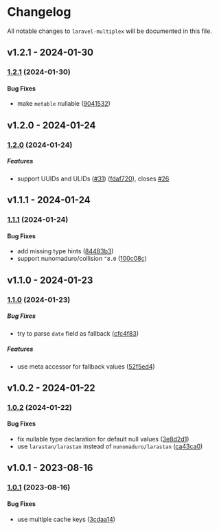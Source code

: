 # Changelog

All notable changes to `laravel-multiplex` will be documented in this file.

## v1.2.1 - 2024-01-30

### [1.2.1](https://github.com/kolossal-io/laravel-multiplex/compare/v1.2.0...v1.2.1) (2024-01-30)

#### Bug Fixes

* make `metable` nullable ([9041532](https://github.com/kolossal-io/laravel-multiplex/commit/9041532522c9cdb8376e1f3f9cafa617635e71c2))

## v1.2.0 - 2024-01-24

### [1.2.0](https://github.com/kolossal-io/laravel-multiplex/compare/v1.1.1...v1.2.0) (2024-01-24)

##### Features

* support UUIDs and ULIDs ([#31](https://github.com/kolossal-io/laravel-multiplex/issues/31)) ([fdaf720](https://github.com/kolossal-io/laravel-multiplex/commit/fdaf720bc38fcb3f2bcff915f57b357951fcfb1a)), closes [#26](https://github.com/kolossal-io/laravel-multiplex/issues/26)

## v1.1.1 - 2024-01-24

### [1.1.1](https://github.com/kolossal-io/laravel-multiplex/compare/v1.1.0...v1.1.1) (2024-01-24)

#### Bug Fixes

* add missing type hints ([84483b3](https://github.com/kolossal-io/laravel-multiplex/commit/84483b3a103b7271d4f333c8e44772fbc9106976))
* support nunomaduro/collision `^8.0` ([100c08c](https://github.com/kolossal-io/laravel-multiplex/commit/100c08c98e5758ce9584b9deeca8989b960781be))

## v1.1.0 - 2024-01-23

### [1.1.0](https://github.com/kolossal-io/laravel-multiplex/compare/v1.0.2...v1.1.0) (2024-01-23)

##### Bug Fixes

* try to parse `date` field as fallback ([cfc4f83](https://github.com/kolossal-io/laravel-multiplex/commit/cfc4f838cec385ec1d41ff707edaabebc886d987))

##### Features

* use meta accessor for fallback values ([52f5ed4](https://github.com/kolossal-io/laravel-multiplex/commit/52f5ed414ea129e48edcc88b8108e84c58ca97a7))

## v1.0.2 - 2024-01-22

### [1.0.2](https://github.com/kolossal-io/laravel-multiplex/compare/v1.0.1...v1.0.2) (2024-01-22)

#### Bug Fixes

* fix nullable type declaration for default null values ([3e8d2d1](https://github.com/kolossal-io/laravel-multiplex/commit/3e8d2d1f8431c75eb2d90907c4d6b57961586899))
* use `larastan/larastan` instead of `nunomaduro/larastan` ([ca43ca0](https://github.com/kolossal-io/laravel-multiplex/commit/ca43ca07605bc14fc73eefa8e175c35dc0151500))

## v1.0.1 - 2023-08-16

### [1.0.1](https://github.com/kolossal-io/laravel-multiplex/compare/v1.0.0...v1.0.1) (2023-08-16)

#### Bug Fixes

- use multiple cache keys ([3cdaa14](https://github.com/kolossal-io/laravel-multiplex/commit/3cdaa14f5f48e796b31998afb270a3845d783ce6))
